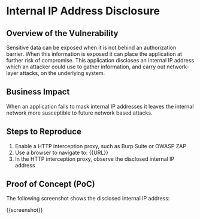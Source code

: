 # Internal IP Address Disclosure

## Overview of the Vulnerability

Sensitive data can be exposed when it is not behind an authorization barrier. When this information is exposed it can place the application at further risk of compromise. This application discloses an internal IP address which an attacker could use to gather information, and carry out network-layer attacks, on the underlying system.

## Business Impact

When an application fails to mask internal IP addresses it leaves the internal network more susceptible to future network based attacks.

## Steps to Reproduce

1. Enable a HTTP interception proxy, such as Burp Suite or OWASP ZAP
1. Use a browser to navigate to: {{URL}}
1. In the HTTP interception proxy, observe the disclosed internal IP address

## Proof of Concept (PoC)

The following screenshot shows the disclosed internal IP address:

{{screenshot}}
